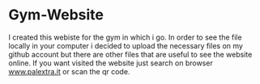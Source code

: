 # Gym-Website


I created this webiste for the gym in which i go.
In order to see the file locally in your computer i decided to upload the necessary files on my github account but there are other files that are useful to see the website online.
If you want visited the website just search on browser www.palextra.it or scan the qr code.

